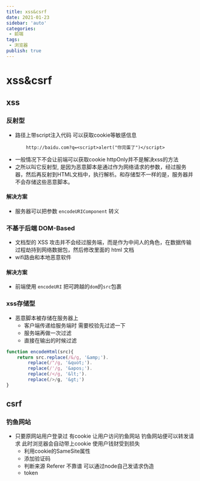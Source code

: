 ```yaml
---
title: xss&csrf
date: 2021-01-23
sidebar: 'auto'
categories:
 - 前端
tags:
 - 浏览器
publish: true
---
```

# xss&csrf
## xss
### 反射型
+ 路径上带script注入代码 可以获取cookie等敏感信息
    ```
        http://baidu.com?q=<script>alert("你完蛋了")</script>
    ```
+ 一般情况下不会让前端可以获取cookie httpOnly并不是解决xss的方法
+ 之所以叫它反射型, 是因为恶意脚本是通过作为网络请求的参数，经过服务器，然后再反射到HTML文档中，执行解析。和存储型不一样的是，服务器并不会存储这些恶意脚本。
#### 解决方案
- 服务器可以把参数 `encodeURIComponent` 转义
### 不基于后端 DOM-Based
+ 文档型的 XSS 攻击并不会经过服务端，而是作为中间人的角色，在数据传输过程劫持到网络数据包，然后修改里面的 html 文档
+ wifi路由和本地恶意软件
#### 解决方案
- 前端使用 `encodeURI` 把可跨越的`dom`的`src`包裹
### xss存储型
+ 恶意脚本被存储在服务器上
    - 客户端传递给服务端时 需要校验先过滤一下
    - 服务端再做一次过滤
    - 直接在输出的时候过滤
```javascript
function encodeHtml(src){
    return src.replace(/&/g, '&amp;').
        replace(/"/g, '&quot;').
        replace(/'/g, '&apos;').
        replace(/</g, '&lt;').
        replace(/>/g, '&gt;')
}
```
    
## csrf
### 钓鱼网站
+ 只要原网站用户登录过 有cookie 让用户访问钓鱼网站 钓鱼网站便可以转发请求 此时浏览器会自动带上cookie 使用户钱财受到损失
    - 利用cookie的SameSite属性
    - 添加验证码
    - 判断来源 Referer 不靠谱 可以通过node自己发请求伪造
    - token

